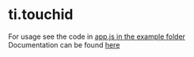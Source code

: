 ti.touchid
==========

For usage see the code in [app.js in the example folder](example/app.js)  
Documentation can be found [here](apidoc/TouchId.yml)
